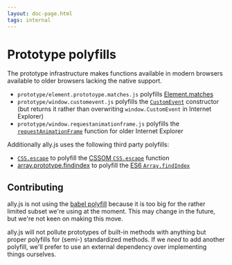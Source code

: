 ```yaml
---
layout: doc-page.html
tags: internal
---
```


# Prototype polyfills

The prototype infrastructure makes functions available in modern browsers available to older browsers lacking the native support.

* `prototype/element.prototoype.matches.js` polyfills [Element.matches](https://developer.mozilla.org/en-US/docs/Web/API/Element.matches)
* `prototype/window.customevent.js` polyfills the [`CustomEvent`](https://developer.mozilla.org/en/docs/Web/API/CustomEvent) constructor (but returns it rather than overwriting `window.CustomEvent` in Internet Explorer)
* `prototype/window.requestanimationframe.js` polyfills the [`requestAnimationFrame`](https://developer.mozilla.org/en-US/docs/Web/API/window.requestAnimationFrame) function for older Internet Explorer

Additionally ally.js uses the following third party polyfills:

* [`CSS.escape`](https://github.com/mathiasbynens/CSS.escape) to polyfill the [CSSOM `CSS.escape`](https://developer.mozilla.org/en-US/docs/Web/API/CSS/escape) function
* [array.prototype.findindex](https://github.com/paulmillr/Array.prototype.findIndex) to polyfill the [ES6 `Array.findIndex`](https://developer.mozilla.org/en-US/docs/Web/JavaScript/Reference/Global_Objects/Array/findIndex)


## Contributing

ally.js is not using the [babel polyfill](http://babeljs.io/docs/usage/polyfill/) because it is too big for the rather limited subset we're using at the moment. This may change in the future, but we're not keen on making this move.

ally.js will not pollute prototypes of built-in methods with anything but proper polyfills for (semi-) standardized methods. If we *need* to add another polyfill, we'll prefer to use an external dependency over implementing things ourselves.


